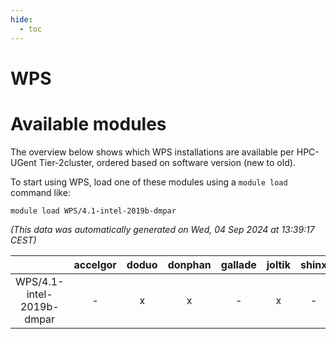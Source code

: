```yaml
---
hide:
  - toc
---
```


WPS
===

# Available modules


The overview below shows which WPS installations are available per HPC-UGent Tier-2cluster, ordered based on software version (new to old).

To start using WPS, load one of these modules using a `module load` command like:

```shell
module load WPS/4.1-intel-2019b-dmpar
```

*(This data was automatically generated on Wed, 04 Sep 2024 at 13:39:17 CEST)*  

| |accelgor|doduo|donphan|gallade|joltik|shinx|skitty|
| :---: | :---: | :---: | :---: | :---: | :---: | :---: | :---: |
|WPS/4.1-intel-2019b-dmpar|-|x|x|-|x|-|x|
